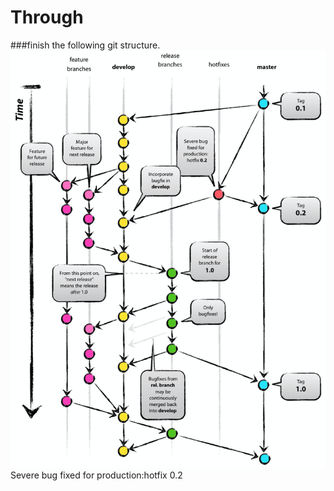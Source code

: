 # Through
###finish the following git structure.
![img.png](img.png)
Severe bug fixed for production:hotfix 0.2